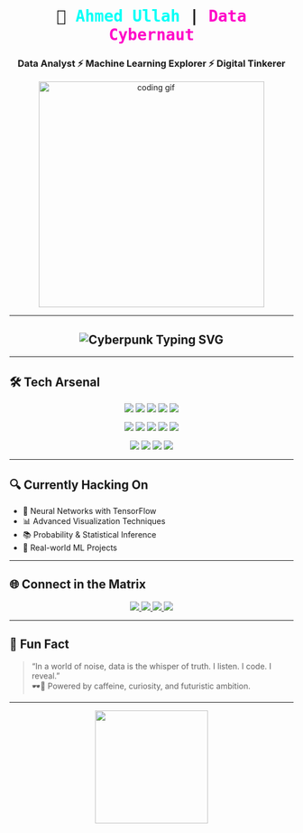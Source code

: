 <!-- GitHub README.md -->

<h1 align="center" style="font-family:monospace;">
  👾 <span style="color:#00FFF7;">Ahmed Ullah</span> | <span style="color:#FF00C8;">Data Cybernaut</span>
</h1>

<h3 align="center">Data Analyst ⚡ Machine Learning Explorer ⚡ Digital Tinkerer</h3>

<p align="center">
  <img src="https://media.giphy.com/media/qgQUggAC3Pfv687qPC/giphy.gif" width="400" alt="coding gif" />
</p>


---

<h2 align="center">
  <img src="https://readme-typing-svg.herokuapp.com?font=Fira+Code&size=24&pause=1000&center=true&vCenter=true&width=1000&lines=🚀+Welcome+to+my+Digital+Neon+Lab;🧠+ML+and+Data+Science+in+a+Cyber+World;📊+Crafting+Data-Driven+Solutions;🔍+Fueling+Curiosity+with+Code" alt="Cyberpunk Typing SVG" />
</h2>

---

## 🛠️ Tech Arsenal

<p align="center">
  <img src="https://img.shields.io/badge/Python-00FFF7?style=for-the-badge&logo=python&logoColor=black" />
  <img src="https://img.shields.io/badge/SQL-4B0082?style=for-the-badge&logo=postgresql&logoColor=white" />
  <img src="https://img.shields.io/badge/JavaScript-FFD700?style=for-the-badge&logo=javascript&logoColor=black" />
  <img src="https://img.shields.io/badge/HTML5-FF3131?style=for-the-badge&logo=html5&logoColor=white" />
  <img src="https://img.shields.io/badge/CSS3-0051FF?style=for-the-badge&logo=css3&logoColor=white" />
</p>

<p align="center">
  <img src="https://img.shields.io/badge/Numpy-8A2BE2?style=for-the-badge&logo=numpy&logoColor=white" />
  <img src="https://img.shields.io/badge/Pandas-CC00FF?style=for-the-badge&logo=pandas&logoColor=white" />
  <img src="https://img.shields.io/badge/Scikit--Learn-00FF7F?style=for-the-badge&logo=scikit-learn&logoColor=black" />
  <img src="https://img.shields.io/badge/Matplotlib-0FF0FC?style=for-the-badge&logo=plotly&logoColor=black" />
  <img src="https://img.shields.io/badge/Seaborn-9400D3?style=for-the-badge&logo=python&logoColor=white" />
</p>

<p align="center">
  <img src="https://img.shields.io/badge/Jupyter-E86C00?style=for-the-badge&logo=jupyter&logoColor=white" />
  <img src="https://img.shields.io/badge/VS%20Code-1E1E1E?style=for-the-badge&logo=visual-studio-code&logoColor=00FFEF" />
  <img src="https://img.shields.io/badge/Tableau-FF6EC7?style=for-the-badge&logo=tableau&logoColor=black" />
  <img src="https://img.shields.io/badge/Power%20BI-FFE600?style=for-the-badge&logo=powerbi&logoColor=black" />
</p>

---

## 🔍 Currently Hacking On

- 🤖 Neural Networks with TensorFlow  
- 📊 Advanced Visualization Techniques  
- 📚 Probability & Statistical Inference  
- 🧬 Real-world ML Projects

---

## 🌐 Connect in the Matrix

<p align="center">
  <a href="https://www.linkedin.com/in/ahmed-ullah-ds" target="_blank">
    <img src="https://img.shields.io/badge/LinkedIn-0A66C2?style=for-the-badge&logo=linkedin&logoColor=white" />
  </a>
  <a href="https://www.facebook.com/" target="_blank">
    <img src="https://img.shields.io/badge/Facebook-1877F2?style=for-the-badge&logo=facebook&logoColor=white" />
  </a>
  <a href="https://www.instagram.com/" target="_blank">
    <img src="https://img.shields.io/badge/Instagram-FF00C8?style=for-the-badge&logo=instagram&logoColor=white" />
  </a>
  <a href="https://www.youtube.com/" target="_blank">
    <img src="https://img.shields.io/badge/YouTube-FF3131?style=for-the-badge&logo=youtube&logoColor=white" />
  </a>
</p>

---

## 🧠 Fun Fact

> “In a world of noise, data is the whisper of truth. I listen. I code. I reveal.”  
> 🕶️🧬 Powered by caffeine, curiosity, and futuristic ambition.

---

<p align="center">
  <img src="https://media.giphy.com/media/M9gbBd9nbDrOTu1Mqx/giphy.gif" width="200" />
</p>
